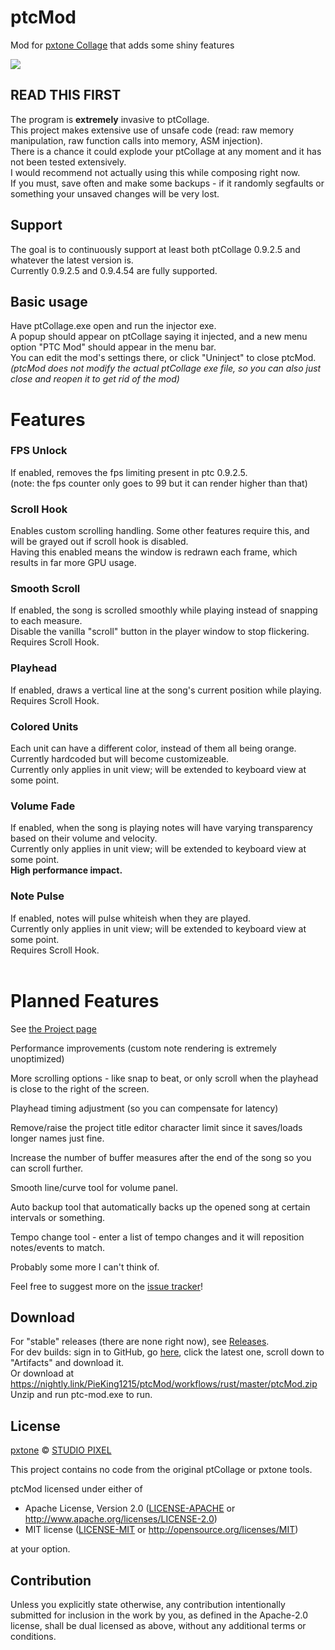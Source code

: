 # ptcMod
Mod for [pxtone Collage](https://pxtone.org/downloads/) that adds some shiny features

![](../media/sample.png?raw=true)

## READ THIS FIRST
The program is **extremely** invasive to ptCollage.<br>
This project makes extensive use of unsafe code (read: raw memory manipulation, raw function calls into memory, ASM injection).<br>
There is a chance it could explode your ptCollage at any moment and it has not been tested extensively.<br>
I would recommend not actually using this while composing right now.<br>
If you must, save often and make some backups - if it randomly segfaults or something your unsaved changes will be very lost.

## Support
The goal is to continuously support at least both ptCollage 0.9.2.5 and whatever the latest version is.<br>
Currently 0.9.2.5 and 0.9.4.54 are fully supported.

## Basic usage
Have ptCollage.exe open and run the injector exe.<br>
A popup should appear on ptCollage saying it injected, and a new menu option "PTC Mod" should appear in the menu bar.<br>
You can edit the mod's settings there, or click "Uninject" to close ptcMod.<br>
*(ptcMod does not modify the actual ptCollage exe file, so you can also just close and reopen it to get rid of the mod)*

# Features
### FPS Unlock
If enabled, removes the fps limiting present in ptc 0.9.2.5.<br>
(note: the fps counter only goes to 99 but it can render higher than that)

### Scroll Hook
Enables custom scrolling handling. Some other features require this, and will be grayed out if scroll hook is disabled.<br>
Having this enabled means the window is redrawn each frame, which results in far more GPU usage.

### Smooth Scroll
If enabled, the song is scrolled smoothly while playing instead of snapping to each measure.<br>
Disable the vanilla "scroll" button in the player window to stop flickering.<br>
Requires Scroll Hook.

### Playhead
If enabled, draws a vertical line at the song's current position while playing.<br>
Requires Scroll Hook.

### Colored Units
Each unit can have a different color, instead of them all being orange.<br>
Currently hardcoded but will become customizeable.<br>
Currently only applies in unit view; will be extended to keyboard view at some point.

### Volume Fade
If enabled, when the song is playing notes will have varying transparency based on their volume and velocity.<br>
Currently only applies in unit view; will be extended to keyboard view at some point.<br>
**High performance impact.**

### Note Pulse
If enabled, notes will pulse whiteish when they are played.<br>
Currently only applies in unit view; will be extended to keyboard view at some point.<br>
Requires Scroll Hook.
<br><br>

# Planned Features
See [the Project page](https://github.com/users/PieKing1215/projects/2)

Performance improvements (custom note rendering is extremely unoptimized)

More scrolling options - like snap to beat, or only scroll when the playhead is close to the right of the screen.

Playhead timing adjustment (so you can compensate for latency)

Remove/raise the project title editor character limit since it saves/loads longer names just fine.

Increase the number of buffer measures after the end of the song so you can scroll further.

Smooth line/curve tool for volume panel.

Auto backup tool that automatically backs up the opened song at certain intervals or something.

Tempo change tool - enter a list of tempo changes and it will reposition notes/events to match.

Probably some more I can't think of.

Feel free to suggest more on the [issue tracker](https://github.com/PieKing1215/ptcMod/issues)!

## Download
For "stable" releases (there are none right now), see [Releases](../../releases).<br>
For dev builds: sign in to GitHub, go [here](https://github.com/PieKing1215/ptcMod/actions/workflows/rust.yml?query=branch%3Amaster+is%3Asuccess), click the latest one, scroll down to "Artifacts" and download it.<br>
Or download at https://nightly.link/PieKing1215/ptcMod/workflows/rust/master/ptcMod.zip<br>
Unzip and run ptc-mod.exe to run.

## License

[pxtone](https://pxtone.org/) © [STUDIO PIXEL](https://studiopixel.jp)

This project contains no code from the original ptCollage or pxtone tools.

ptcMod licensed under either of

 * Apache License, Version 2.0
   ([LICENSE-APACHE](LICENSE-APACHE) or http://www.apache.org/licenses/LICENSE-2.0)
 * MIT license
   ([LICENSE-MIT](LICENSE-MIT) or http://opensource.org/licenses/MIT)

at your option.

## Contribution

Unless you explicitly state otherwise, any contribution intentionally submitted
for inclusion in the work by you, as defined in the Apache-2.0 license, shall be
dual licensed as above, without any additional terms or conditions.
